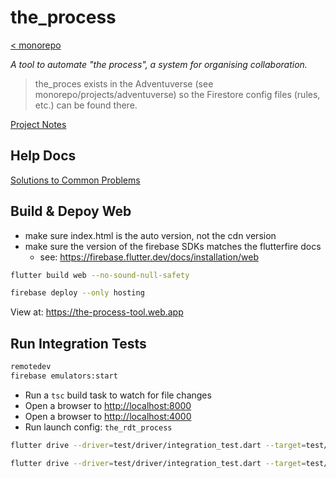 # the_process

[< monorepo](../../README.md)

*A tool to automate "the process", a system for organising collaboration.*

> the_proces exists in the Adventuverse (see monorepo/projects/adventuverse) so the Firestore config files (rules, etc.) can be found there.

[Project Notes](https://enspyrco.notion.site/TheProcess-c30833015cb84700b4692ccc897a0de1)

## Help Docs

[Solutions to Common Problems](docs/common_problems.md)

## Build & Depoy Web

- make sure index.html is the auto version, not the cdn version
- make sure the version of the firebase SDKs matches the flutterfire docs
  - see: <https://firebase.flutter.dev/docs/installation/web>

```sh
flutter build web --no-sound-null-safety
```

```sh
firebase deploy --only hosting 
```

View at: <https://the-process-tool.web.app>

## Run Integration Tests

```sh
remotedev
firebase emulators:start
```

- Run a `tsc` build task to watch for file changes
- Open a browser to <http://localhost:8000>
- Open a browser to <http://localhost:4000>
- Run launch config: `the_rdt_process`

```sh
flutter drive --driver=test/driver/integration_test.dart --target=test/sections/3-create-a-section/integration_tests/create_a_section_test.dart -d 
```

```sh
flutter drive --driver=test/driver/integration_test.dart --target=test/sections/3-create-a-section/integration_tests/create_a_section_test.dart -d web-server
```
